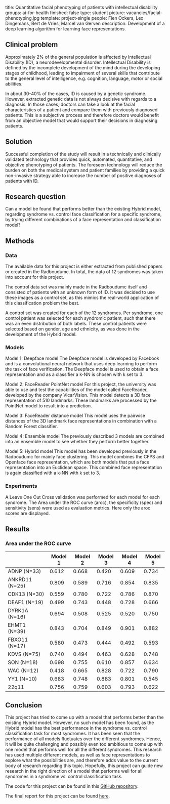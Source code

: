 title: Quantitative facial phenotyping of patients with intellectual disability
groups: ai-for-health
finished: false
type: student
picture: vacancies/facial-phenotyping.jpg
template: project-single
people:  Fien Ockers, Lex Dingemans, Bert de Vries, Marcel van Gerven
description: Development of a deep learning algorithm for learning face representations.

## Clinical problem
Approximately 2% of the general population is affected by Intellectual Disability (ID), a neurodevelopmental disorder.  Intellectual Disability is defined by the incomplete development of the mind during the developing stages of childhood, leading to impairment of several skills that contribute to the general level of intelligence, e.g. cognition, language, motor or social abilities.

In about 30-40% of the cases, ID is caused by a genetic syndrome. However, extracted genetic data is not always decisive with regards to a diagnosis. In those cases, doctors can take a look at the facial characteristics of a patient and compare them with previously diagnosed patients. This is a subjective process and therefore doctors would benefit from an objective model that would support their decisions in diagnosing patients. 

## Solution
Successful completion of the study will result in a technically and clinically validated technology that provides quick, automated, quantitative, and objective phenotyping of patients. The foreseen technology will reduce the burden on both the medical system and patient families by providing a quick non-invasive strategy able to increase the number of positive diagnoses of patients with lD.

## Research question
Can a model be found that performs better than the existing Hybrid model, regarding syndrome vs. control face classification for a specific syndrome, by trying different combinations of a face representation and classification model?

## Methods

### Data
The available data for this project is either extracted from published papers or created in the Radboudumc. In total, the data of 12 syndromes was taken into account for this project.

The control data set was mainly made in the Radboudumc itself and consisted of patients with an unknown form of ID. It was decided to use these images as a control set, as this mimics the real-world application of this classification problem the best. 

A control set was created for each of the 12 syndromes. Per syndrome, one control patient was selected for each syndromic patient, such that there was an even distribution of both labels. These control patients were selected based on gender, age and ethnicity, as was done in the development of the Hybrid model. 

### Models
Model 1: Deepface model
The Deepface model is developed by Facebook and is a convolutional neural network that uses deep learning to perform the task of face verification. The Deepface model is used to obtain a face representation and as a classifier a k-NN is chosen with k set to 3.

Model 2:  FaceReader PointNet model
For this project, the university was able to use and test the capabilities of the model called FaceReader, developed by the company VicarVision. This model detects a 3D face representation of 510 landmarks. These landmarks are processed by the PointNet model to result into a prediction. 

Model 3: FaceReader distance model
This model uses the pairwise distances of the 3D landmark face representations in combination with a Random Forest classifier. 

Model 4: Ensemble  model
The previously described 3 models are combined into an ensemble model to see whether they perform better together.

Model 5: Hybrid model
This model has been developed previously in the Radboudumc for mainly face clustering. This model combines the CFPS and Openface face representation, which are both models that put a face representation into an Euclidean space. This combined face representation is again classified with a k-NN with k set to 3. 

### Experiments
A Leave One Out Cross validation was performed for each model for each syndrome. The Area under the ROC curve (aroc), the specificity (spec) and sensitivity (sens) were used as evaluation metrics. Here only the aroc scores are displayed.

## Results
### Area under the ROC curve
| | Model 1 | Model 2 | Model 3 | Model 4 | Model 5 |
| --- | --- | --- | --- | --- | --- | 
| ADNP (N=33)	| 0.612 |	0.668 |	0.420 |	0.609 |	0.734 |
| ANKRD11 (N=25) | 0.809 |	0.589 |	0.716	| 0.854	| 0.835 |
| CDK13 (N=30)	| 0.559	| 0.780 |	0.722 |	0.786	| 0.870 |
| DEAF1 (N=19)	| 0.499	| 0.743	| 0.448	| 0.728	| 0.666 |
| DYRK1A (N=16)	| 0.694	| 0.508	| 0.525	| 0.520	| 0.750 |
| EHMT1 (N=39)	| 0.843	| 0.704	| 0.849	| 0.901	| 0.882 |
| FBXO11 (N=17)	| 0.580	| 0.473	| 0.444	| 0.492	| 0.593 |
| KDVS (N=75)	| 0.740	| 0.494	| 0.463	| 0.628	| 0.748 |
| SON (N=18)	| 0.698	| 0.755	| 0.610	| 0.857	| 0.634 |
| WAC (N=12)	| 0.418	| 0.665	| 0.828	| 0.722	| 0.790 |
| YY1 (N=10)	| 0.683	| 0.748	| 0.883	| 0.801	| 0.545 |
| 22q11 | 0.756	| 0.759	| 0.603	| 0.793	| 0.622 |

## Conclusion
This project has tried to come up with a model that performs better than the existing Hybrid model. However, no such model has been found, as the Hybrid model has the best performance in the syndrome vs. control classification task for most syndromes. It has been seen that the performance of all models fluctuates over the different syndromes. Hence, it will be quite challenging and possibly even too ambitious to come up with one model that performs well for all the different syndromes. This research has used multiple different models, as well as face representations to explore what the possibilities are, and therefore adds value to the current body of research regarding this topic. Hopefully, this project can guide new research in the right direction of a model that performs well for all syndromes in a syndrome vs. control classification task. 

The code for this project can be found in this [GitHub repository](https://github.com/spatiebalk/face-classification).

The final report for this project can be found [here](https://drive.google.com/file/d/1Q-9a34h_ewoLSLf3jg66xojaUNCPliNg/view?usp=sharing).
